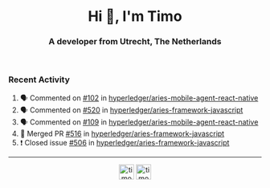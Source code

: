 <h1 align="center">Hi 👋, I'm Timo</h1>
<h3 align="center">A developer from Utrecht, The Netherlands</h3>
<br/>
<!-- https://github.com/rahuldkjain/github-profile-readme-generator --!>

<!--  <p align="left"><img src="https://github-readme-stats.vercel.app/api?username=timoglastra&show_icons=true&count_private=true&" alt="timoglastra" /></p> --!>

<!--
Github language stats
<p align="left"><img src="https://github-readme-stats.vercel.app/api/top-langs/?username=timoglastra&layout=compact" alt="timoglastra" /><p>
-->

<!-- Codestats language stats -->
<!-- <p align="left"><img src="https://codestats-readme.vercel.app/api/top-langs/?username=timoglastra&layout=compact&language_count=12" alt="timoglastra" /><p>    --!>
  
<h3>Recent Activity</h3>

<!--START_SECTION:activity-->
1. 🗣 Commented on [#102](https://github.com/hyperledger/aries-mobile-agent-react-native/issues/102) in [hyperledger/aries-mobile-agent-react-native](https://github.com/hyperledger/aries-mobile-agent-react-native)
2. 🗣 Commented on [#520](https://github.com/hyperledger/aries-framework-javascript/issues/520) in [hyperledger/aries-framework-javascript](https://github.com/hyperledger/aries-framework-javascript)
3. 🗣 Commented on [#109](https://github.com/hyperledger/aries-mobile-agent-react-native/issues/109) in [hyperledger/aries-mobile-agent-react-native](https://github.com/hyperledger/aries-mobile-agent-react-native)
4. 🎉 Merged PR [#516](https://github.com/hyperledger/aries-framework-javascript/pull/516) in [hyperledger/aries-framework-javascript](https://github.com/hyperledger/aries-framework-javascript)
5. ❗️ Closed issue [#506](https://github.com/hyperledger/aries-framework-javascript/issues/506) in [hyperledger/aries-framework-javascript](https://github.com/hyperledger/aries-framework-javascript)
<!--END_SECTION:activity-->

---

<p align="center">
<a href="https://twitter.com/timoglastra" target="blank"><img align="center" src="https://cdn.jsdelivr.net/npm/simple-icons@3.0.1/icons/twitter.svg" alt="timoglastra" height="30" width="30" /></a>
<a href="https://linkedin.com/in/timoglastra" target="blank"><img align="center" src="https://cdn.jsdelivr.net/npm/simple-icons@3.0.1/icons/linkedin.svg" alt="timoglastra" height="30" width="30" /></a>
</p>




